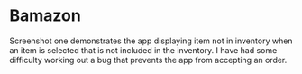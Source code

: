 # Bamazon

Screenshot one demonstrates the app displaying item not in inventory when an item is selected that is not included in the inventory. I have had some difficulty working out a bug that prevents the app from accepting an order.
